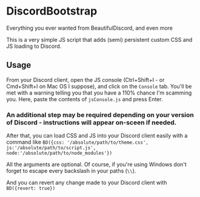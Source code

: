 # DiscordBootstrap
Everything you ever wanted from BeautifulDiscord, and even more

This is a very simple JS script that adds (semi) persistent custom CSS and JS loading to Discord.

## Usage
From your Discord client, open the JS console (Ctrl+Shift+I - or Cmd+Shift+I on Mac OS I suppose), and click on the
`Console` tab. You'll be met with a warning telling you that you have a 110% chance I'm scamming you. Here, paste the
contents of `jsConsole.js` and press Enter.

### An additional step may be required depending on your version of Discord - instructions will appear on-sceen if needed.

After that, you can load CSS and JS into your Discord client easily with a command like
`BD({css: '/absolute/path/to/theme.css', js:'/absolute/path/to/script.js', node:'/absolute/path/to/node_modules'})`

All the arguments are optional.
Of course, if you're using Windows don't forget to escape every backslash in your paths (`\\`).

And you can revert any change made to your Discord client with
`BD({revert: true})`
